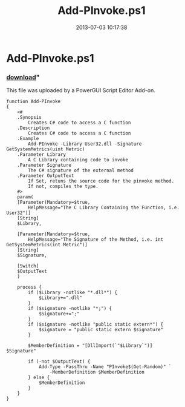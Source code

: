 ﻿---
pid:            4290
parent:         0
children:       
poster:         Anonymous
title:          Add-PInvoke.ps1
date:           2013-07-03 10:17:38
format:         posh
---

# Add-PInvoke.ps1

### [download](4290.ps1)"

This file was uploaded by a PowerGUI Script Editor Add-on.

```posh
function Add-PInvoke
{
    <#
    .Synopsis
        Creates C# code to access a C function
    .Description
        Creates C# code to access a C function
    .Example
        Add-PInvoke -Library User32.dll -Signature GetSystemMetrics(uint Metric)
    .Parameter Library
        A C Library containing code to invoke
    .Parameter Signature
        The C# signature of the external method
    .Parameter OutputText
        If Set, retuns the source code for the pinvoke method.
        If not, compiles the type. 
    #>
    param(
    [Parameter(Mandatory=$true, 
        HelpMessage="The C Library Containing the Function, i.e. User32")]
    [String]
    $Library,
    
    [Parameter(Mandatory=$true,
        HelpMessage="The Signature of the Method, i.e. int GetSystemMetrics(int Metric")]
    [String]
    $Signature,
    
    [Switch]
    $OutputText
    )
    
    process {
        if ($Library -notlike "*.dll*") {
            $Library+=".dll"
        }
        if ($signature -notlike "*;") {
            $Signature+=";"
        }
        if ($signature -notlike "public static extern*") {
            $signature = "public static extern $signature"
        }
        
        $MemberDefinition = "[DllImport(`"$Library`")]
$Signature"
        
        if (-not $OutputText) {
            Add-Type -PassThru -Name "PInvoke$(Get-Random)" `
                -MemberDefinition $MemberDefinition
        } else {
            $MemberDefinition
        }
    }
}
```
